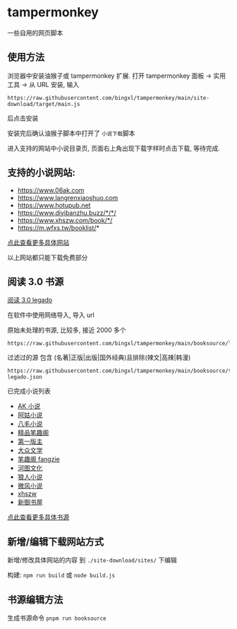 # tampermonkey

一些自用的网页脚本

## 使用方法

浏览器中安装油猴子或 tampermonkey 扩展.
打开 tampermonkey 面板 -> 实用工具 -> 从 URL 安装, 输入

```
https://raw.githubusercontent.com/bingxl/tampermonkey/main/site-download/target/main.js
```

后点击安装

安装完后确认油猴子脚本中打开了 `小说下载`脚本

进入支持的网站中小说目录页, 页面右上角出现下载字样时点击下载, 等待完成.

## 支持的小说网站:

- https://www.06ak.com
- https://www.langrenxiaoshuo.com
- https://www.hotupub.net
- https://www.diyibanzhu.buzz/*/*/
- https://www.xhszw.com/book/*/
- https://m.wfxs.tw/booklist/*

[点此查看更多具体网站](/doc/siteList.md)

以上网站都只能下载免费部分

## 阅读 3.0 书源

[阅读 3.0 legado](https://github.com/gedoor/legado)

在软件中使用网络导入, 导入 url

原始未处理的书源, 比较多, 接近 2000 多个

```
https://raw.githubusercontent.com/bingxl/tampermonkey/main/booksource/legadoBookSource.json
```

过滤过的源 包含 (名著|正版|出版|国外经典)且排除(辣文|高辣|韩漫)

```
https://raw.githubusercontent.com/bingxl/tampermonkey/main/booksource/target/filtered-legado.json
```

已完成小说列表

- [AK 小说](https://www.06ak.com)
- [阿姑小说](http://m.aguxs.com)
- [八毛小说](http://m.bamxs.com)
- [精品笔趣阁](https://bqgjpw.com)
- [第一版主](https://www.diyibanzhu.buzz)
- [大众文学](https://m.dzwx520.com)
- [笔趣阁 fangzie](https://m.fangzie.com)
- [河图文化](https://www.hotupub.net)
- [狼人小说](https://www.langrenxiaoshuo.com)
- [微风小说](https://m.wfxs.tw)
- [xhszw](https://www.xhszw.com)
- [新御书屋](https://m.xinyushuwu1.com)

[点此查看更多具体书源](/doc/sourceList.md)

## 新增/编辑下载网站方式

新增/修改具体网站的内容 到 `./site-download/sites/` 下编辑

构建: `npm run build` 或 `node build.js`

## 书源编辑方法

生成书源命令 `pnpm run booksource`
